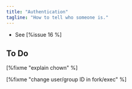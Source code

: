 ```yaml
---
title: "Authentication"
tagline: "How to tell who someone is."
---
```


-   See [%issue 16 %]

## To Do

[%fixme "explain chown" %]

[%fixme "change user/group ID in fork/exec" %]
